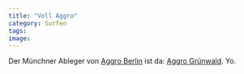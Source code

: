 ```yaml
---
title: "Voll Aggro"
category: Surfen
tags: 
image: 
---
```


Der Münchner Ableger von [Aggro Berlin](http://www.aggroberlin.de/) ist da: [Aggro Grünwald](http://aggro-gruenwald.de/). Yo.